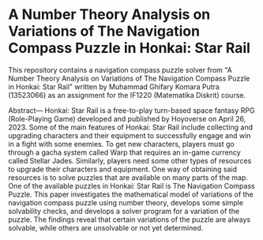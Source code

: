 # A Number Theory Analysis on Variations of The Navigation Compass Puzzle in Honkai: Star Rail

This repository contains a navigation compass puzzle solver from "A Number Theory Analysis on Variations of The Navigation Compass Puzzle in Honkai: Star Rail" written by Muhammad Ghifary Komara Putra (13523066) as an assignment for the IF1220 (Matematika Diskrit) course.



Abstract— Honkai: Star Rail is a free-to-play turn-based space fantasy RPG (Role-Playing Game) developed and published by Hoyoverse on April 26, 2023. Some of the main features of Honkai: Star Rail include collecting and upgrading characters and their equipment to successfully engage and win in a fight with some enemies. To get new characters, players must go through a gacha system called Warp that requires an in-game currency called Stellar Jades. Similarly, players need some other types of resources to upgrade their characters and equipment. One way of obtaining said resources is to solve puzzles that are available on many parts of the map. One of the available puzzles in Honkai: Star Rail is The Navigation Compass Puzzle. This paper investigates the mathematical model of variations of the navigation compass puzzle using number theory, develops some simple solvability checks, and develops a solver program for a variation of the puzzle. The findings reveal that certain variations of the puzzle are always solvable, while others are unsolvable or not yet determined.
